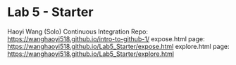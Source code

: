 # Lab 5 - Starter
Haoyi Wang (Solo)
Continuous Integration Repo: https://wanghaoyi518.github.io/intro-to-github-1/
expose.html page: https://wanghaoyi518.github.io/Lab5_Starter/expose.html
explore.html page: https://wanghaoyi518.github.io/Lab5_Starter/explore.html